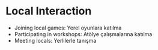 
# Local Interaction

- Joining local games: Yerel oyunlara katılma
- Participating in workshops: Atölye çalışmalarına katılma
- Meeting locals: Yerlilerle tanışma
